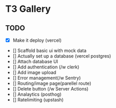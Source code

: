 # T3 Gallery

## TODO

- [x] Make it deploy (vercel)
- [] Scaffold basic ui with mock data
- [] Actually set up a database (vercel postgres)
- [] Attach database UI
- [] Add authentication (/w clerk)
- [] Add image upload
- [] Error management(/w Sentry)
- [] Routing/image page(parellel route)
- [] Delete button (/w Server Actions)
- [] Analaytics (posthog)
- [] Ratelimiting (upstash)